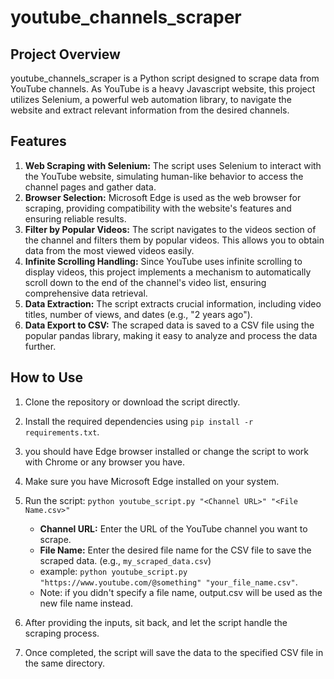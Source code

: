 # youtube_channels_scraper

## Project Overview
youtube_channels_scraper is a Python script designed to scrape data from YouTube channels. As YouTube is a heavy Javascript website, this project utilizes Selenium, a powerful web automation library, to navigate the website and extract relevant information from the desired channels.

## Features
1. **Web Scraping with Selenium:** The script uses Selenium to interact with the YouTube website, simulating human-like behavior to access the channel pages and gather data.
2. **Browser Selection:** Microsoft Edge is used as the web browser for scraping, providing compatibility with the website's features and ensuring reliable results.
3. **Filter by Popular Videos:** The script navigates to the videos section of the channel and filters them by popular videos. This allows you to obtain data from the most viewed videos easily.
4. **Infinite Scrolling Handling:** Since YouTube uses infinite scrolling to display videos, this project implements a mechanism to automatically scroll down to the end of the channel's video list, ensuring comprehensive data retrieval.
5. **Data Extraction:** The script extracts crucial information, including video titles, number of views, and dates (e.g., "2 years ago").
6. **Data Export to CSV:** The scraped data is saved to a CSV file using the popular pandas library, making it easy to analyze and process the data further.

## How to Use
1. Clone the repository or download the script directly.
2. Install the required dependencies using `pip install -r requirements.txt`.
3. you should have Edge browser installed or change the script to work with Chrome or any browser you have.
4. Make sure you have Microsoft Edge installed on your system.
5. Run the script: `python youtube_script.py "<Channel URL>" "<File Name.csv>"`
    - **Channel URL:** Enter the URL of the YouTube channel you want to scrape.
    - **File Name:** Enter the desired file name for the CSV file to save the scraped data. (e.g., `my_scraped_data.csv`)
    - example: `python youtube_script.py "https://www.youtube.com/@something" "your_file_name.csv"`.
    - Note: if you didn't specify a file name, output.csv will be used as the new file name instead.   

6. After providing the inputs, sit back, and let the script handle the scraping process.
7. Once completed, the script will save the data to the specified CSV file in the same directory.
